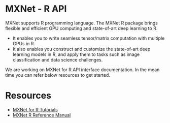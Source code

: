 MXNet - R API
=============
MXNet supports R programming language. The MXNet R package brings flexible and efficient GPU
computing and state-of-art deep learning to R.

- It enables you to write seamless tensor/matrix computation with multiple GPUs in R.
- It also enables you construct and customize the state-of-art deep learning models in R,
  and apply them to tasks such as image classification and data science challenges.

We are working on MXNet for R API interface documentation. In the mean time you can refer below resources to get started.

Resources
=========
* [MXNet for R Tutorials](http://mxnet.io/tutorials/index.html#r-tutorials)
* [MXNet R Reference Manual](http://mxnet.io/api/r/mxnet-r-reference-manual.pdf)
